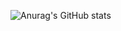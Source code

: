 ![Anurag's GitHub stats](https://github-readme-stats.vercel.app/api?username=MarcoBaeuml&show_icons=true&theme=github_dark&hide=contribs,prs,issues&count_private=true)
